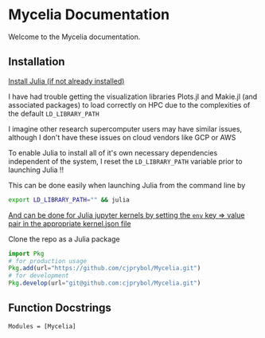 # Mycelia Documentation

Welcome to the Mycelia documentation.

## Installation

[Install Julia (if not already installed)](https://github.com/JuliaLang/juliaup)

I have had trouble getting the visualization libraries Plots.jl and Makie.jl (and associated packages) to load correctly on HPC due to the complexities of the default `LD_LIBRARY_PATH`

I imagine other research supercomputer users may have similar issues, although I don't have these issues on cloud vendors like GCP or AWS

To enable Julia to install all of it's own necessary dependencies independent of the system, I reset the `LD_LIBRARY_PATH` variable prior to launching Julia !!

This can be done easily when launching Julia from the command line by

```bash
export LD_LIBRARY_PATH="" && julia
```

[And can be done for Julia jupyter kernels by setting the `env` key => value pair in the appropriate kernel.json file](https://stackoverflow.com/a/53595397)

Clone the repo as a Julia package
```julia
import Pkg
# for production usage
Pkg.add(url="https://github.com/cjprybol/Mycelia.git")
# for development
Pkg.develop(url="git@github.com:cjprybol/Mycelia.git")
```

## Function Docstrings

```@autodocs
Modules = [Mycelia]
```
